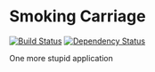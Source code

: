 # Smoking Carriage

[![Build Status](https://travis-ci.org/azat-io/smoking-carriage.svg?branch=master)](https://travis-ci.org/azat-io/smoking-carriage)
[![Dependency Status](https://gemnasium.com/badges/github.com/azat-io/smoking-carriage.svg)](https://gemnasium.com/github.com/azat-io/smoking-carriage)

One more stupid application
